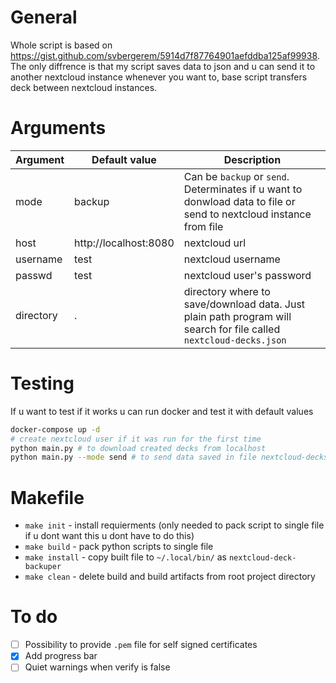 # General

Whole script is based on https://gist.github.com/svbergerem/5914d7f87764901aefddba125af99938. The only diffrence is that my script saves data to json and u can send it to another nextcloud instance whenever you want to, base script transfers deck between nextcloud instances.

# Arguments

| Argument  | Default value         | Description                                                                                                        |
| --------- | --------------------- | ------------------------------------------------------------------------------------------------------------------ |
| mode      | backup                | Can be `backup` or `send`. Determinates if u want to donwload data to file or send to nextcloud instance from file |
| host      | http://localhost:8080 | nextcloud url                                                                                                      |
| username  | test                  | nextcloud username                                                                                                 |
| passwd    | test                  | nextcloud user's password                                                                                          |
| directory | .                     | directory where to save/download data. Just plain path program will search for file called `nextcloud-decks.json`  |

# Testing

If u want to test if it works u can run docker and test it with default values

```bash
docker-compose up -d
# create nextcloud user if it was run for the first time
python main.py # to download created decks from localhost
python main.py --mode send # to send data saved in file nextcloud-decks.json to localhost
```

# Makefile

-   `make init` - install requierments (only needed to pack script to single file if u dont want this u dont have to do this)
-   `make build` - pack python scripts to single file
-   `make install` - copy built file to `~/.local/bin/` as `nextcloud-deck-backuper`
-   `make clean` - delete build and build artifacts from root project directory

# To do

-   [ ] Possibility to provide `.pem` file for self signed certificates
-   [x] Add progress bar
-   [ ] Quiet warnings when verify is false
